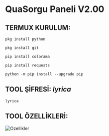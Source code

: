 # QuaSorgu Paneli V2.00

## TERMUX KURULUM:

```
pkg install python
```
```
pkg install git
```
```
pip install colorama
```
```
pip install requests
```
```
python -m pip install --upgrade pip
```

## TOOL ŞİFRESİ: *lyrica*
```
lyrica
```

## TOOL ÖZELLİKLERİ:
![Ozellikler](https://r.resimlink.com/LIG5N_MhTm.jpg)
